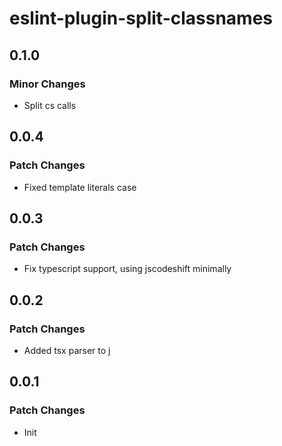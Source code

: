 # eslint-plugin-split-classnames

## 0.1.0

### Minor Changes

-   Split cs calls

## 0.0.4

### Patch Changes

-   Fixed template literals case

## 0.0.3

### Patch Changes

-   Fix typescript support, using jscodeshift minimally

## 0.0.2

### Patch Changes

-   Added tsx parser to j

## 0.0.1

### Patch Changes

-   Init
